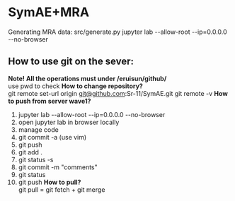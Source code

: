 # SymAE+MRA
Generating MRA data: src/generate.py
jupyter lab --allow-root --ip=0.0.0.0 --no-browser

## How to use git on the sever:
**Note! All the operations must under /eruisun/github/**  
use pwd to check
**How to change repository?**  
git remote set-url origin git@github.com:Sr-11/SymAE.git
git remote -v
**How to push from server wave1?**  
1. jupyter lab --allow-root --ip=0.0.0.0 --no-browser
2. open jupyter lab in browser locally
3. manage code
4. git commit -a (use vim)
5. git push
4. git add .
5. git status -s
6. git commit -m "comments"
7. git status
8. git push
**How to pull?**  
git pull = git fetch + git merge

